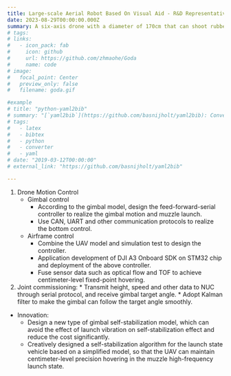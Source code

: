 ```yaml
---
title: Large-scale Aerial Robot Based On Visual Aid - R&D Representative
date: 2023-08-29T00:00:00.000Z
summary: A six-axis drone with a diameter of 170cm that can shoot rubber projectiles
# tags:
# links:
#   - icon_pack: fab
#     icon: github
#     url: https://github.com/zhmaohe/Goda
#     name: code
# image:
#   focal_point: Center
#   preview_only: false
#   filename: goda.gif

#example
# title: "python-yaml2bib"
# summary: "[`yaml2bib`](https://github.com/basnijholt/yaml2bib): Convert a readable `yaml` file with DOIs *only* to a properly formatted BibTeX file. 📃"
# tags:
#   - latex
#   - bibtex
#   - python
#   - converter
#   - yaml
# date: "2019-03-12T00:00:00"
# external_link: "https://github.com/basnijholt/yaml2bib"

---
```

1. Drone Motion Control
    * Gimbal control
        * According to the gimbal model, design the feed-forward-serial controller to realize the gimbal motion and muzzle launch.
        * Use CAN, UART and other communication protocols to realize the bottom control.
    * Airframe control
        * Combine the UAV model and simulation test to design the controller.
        * Application development of DJI A3 Onboard SDK on STM32 chip and deployment of the above controller.
        * Fuse sensor data such as optical flow and TOF to achieve centimeter-level fixed-point hovering.
2. Joint commissioning:
        * Transmit height, speed and other data to NUC through serial protocol, and receive gimbal target angle.
        * Adopt Kalman filter to make the gimbal can follow the target angle smoothly.

* Innovation:
    * Design a new type of gimbal self-stabilization model, which can avoid the effect of launch vibration on self-stabilization effect and reduce the cost significantly.
    * Creatively designed a self-stabilization algorithm for the launch state vehicle based on a simplified model, so that the UAV can maintain centimeter-level precision hovering in the muzzle high-frequency launch state.
